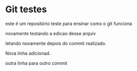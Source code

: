 # Git testes 


este é um repositório teste para ensinar como o git funciona




novamente testando a edicao desse arquiv



letando novamente depois do commit realizado.


Nova linha adicionad.

outra linha para outro commit
